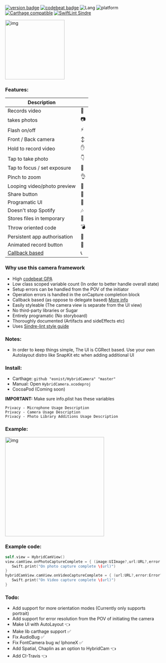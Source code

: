 [![version badge](https://img.shields.io/badge/Version-1.0-blue.svg?longCache=true)](https://img.shields.io/badge/SDK-0.1-blue.svg?longCache=true) [![codebeat badge](https://codebeat.co/badges/d8d0fcdb-096c-41c0-ac20-b063051b752b)](https://codebeat.co/projects/github-com-eonist-hybridcamera-master) ![Lang](https://img.shields.io/badge/Language-Swift%205.0-orange.svg) ![platform](https://img.shields.io/badge/Platform-iOS_12.0-blue.svg)
[![Carthage compatible](https://img.shields.io/badge/Carthage-compatible-4BC51D.svg?style=flat)](https://github.com/Carthage/Carthage)
[![SwiftLint Sindre](https://img.shields.io/badge/SwiftLint-Sindre-hotpink.svg)](https://github.com/sindresorhus/swiftlint-sindre)

<img width="192" alt="img" src="https://rawgit.com/stylekit/img/master/vid_edited_2_2mb.gif">

### Features:

| Description  |  |
| ------------- | ------------- |
| Records video  | 🎥  |
| takes photos  | 📷  |
| Flash on/off  | ⚡  |
| Front / Back camera | ↕️  |
| Hold to record video | ✋ |
| Tap to take photo |  👇 |
| Tap to focus / set exposure  | 🔎  |
| Pinch to zoom  | 👌  |
| Looping video/photo preview  | 🔁  |
| Share button  | 🔗  |
| Programatic UI  | 🤖  |
| Doesn't stop Spotify | 🎶  |
| Stores files in temporary | 💾   |
| Throw oriented code  | 💣 |
| Persistent app authorisation  | 🚫  |
| Animated record button  | 🔴 |
| [Callback based](https://medium.cobeisfresh.com/why-you-shouldn-t-use-delegates-in-swift-7ef808a7f16b)  | 📞 |



### Why use this camera framework
- High [codebeat GPA](https://codebeat.co/projects/github-com-eonist-hybridcamera-master)
- Low class scoped variable count (In order to better handle overall state)
- Setup errors can be handled from the POV of the initiator
- Operation errors is handled in the onCapture completion block
- Callback based (as oppose to delegate based) [More info](https://medium.cobeisfresh.com/why-you-shouldn-t-use-delegates-in-swift-7ef808a7f16b)
- Easily styleable (The camera view is separate from the UI view)
- No third-party libraries or Sugar
- Entirely programatic (No storyboard)
- Thoroughly documented (Artifacts and sideEffects etc)
- Uses [Sindre-lint style guide](https://github.com/sindresorhus/swiftlint-sindre)

### Notes:
- In order to keep things simple, The UI is CGRect based. Use your own Autolayout distro like SnapKit etc when adding additional UI

### Install:
- Carthage: `github "eonist/HybridCamera" "master"`
- Manual: Open `HybridCamera.xcodeproj`
- CocoaPod (Coming soon)  

**IMPORTANT:** Make sure info.plist has these variables  
 ```
Privacy - Microphone Usage Description   
Privacy - Camera Usage Description  
Privacy - Photo Library Additions Usage Description  
```

### Example:
<img width="320" alt="img" src="https://rawgit.com/stylekit/img/master/Image from iOS.jpg">


### Example code:   
```swift
self.view = HybridCamView()
view.camView.onPhotoCaptureComplete = { (image:UIImage?,url:URL?,error:Error?) in
   Swift.print("On photo capture complete \(url)")
}
hybridCamView.camView.onVideoCaptureComplete = { (url:URL?,error:Error?) in
   Swift.print("On Video capture complete \(url)")
}
```
### Todo:
- Add support for more orientation modes (Currently only supports portrait)
- Add support for error resolution from the POV of initiating the camera
- Make UI with AutoLayout 👈
- Make lib carthage support ✅
- Fix AudioBug ✅
- Fix FontCamera bug w/ IphoneX ✅
- Add Spatial, Chaplin as an option to HybridCam 👈
- Add CI-Travis 👈
